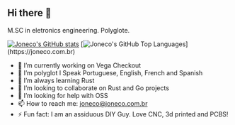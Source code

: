 ## Hi there 👋

M.SC in eletronics engineering. Polyglote.

[![Joneco's GitHub stats](https://github-readme-stats.vercel.app/api?username=jonecoboy)](https://joneco.com.br)
[![Joneco's GitHub Top Languages]([https://github-readme-stats.vercel.app/api?username=jonecoboy](https://github-readme-stats.vercel.app/api/top-langs/?username=jonecoboy))](https://joneco.com.br)



- 🔭 I’m currently working on Vega Checkout
- 💬 I’m polyglot I Speak Portuguese, English, French and Spanish
- 🌱 I’m always learning Rust
- 👯 I’m looking to collaborate on Rust and Go projects
- 🤔 I’m looking for help with OSS
- 📫 How to reach me: joneco@joneco.com.br
- ⚡ Fun fact: I am an assiduous DIY Guy. Love CNC, 3d printed and PCBS!
